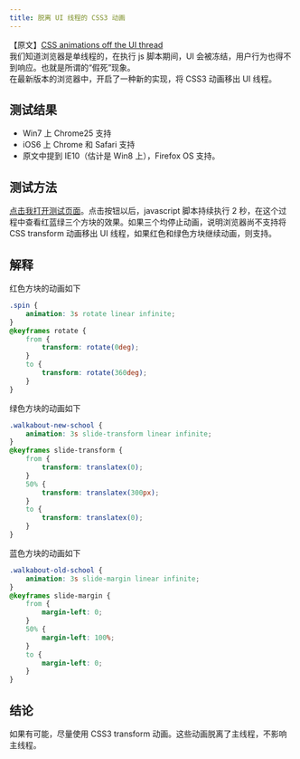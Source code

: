 ```yaml
---
title: 脱离 UI 线程的 CSS3 动画
---
```


【原文】[CSS animations off the UI thread](http://www.phpied.com/css-animations-off-the-ui-thread/)  
我们知道浏览器是单线程的，在执行 js 脚本期间，UI 会被冻结，用户行为也得不到响应。也就是所谓的“假死”现象。  
在最新版本的浏览器中，开启了一种新的实现，将 CSS3 动画移出 UI 线程。

## 测试结果

-   Win7 上 Chrome25 支持
-   iOS6 上 Chrome 和 Safari 支持
-   原文中提到 IE10（估计是 Win8 上），Firefox OS 支持。

## 测试方法

[点击我打开测试页面](http://www.phpied.com/files/css-thread/thread.html)。点击按钮以后，javascript 脚本持续执行 2 秒，在这个过程中查看红蓝绿三个方块的效果。如果三个均停止动画，说明浏览器尚不支持将 CSS transform 动画移出 UI 线程，如果红色和绿色方块继续动画，则支持。

## 解释

红色方块的动画如下

```css
.spin {
    animation: 3s rotate linear infinite;
}
@keyframes rotate {
    from {
        transform: rotate(0deg);
    }
    to {
        transform: rotate(360deg);
    }
}
```

绿色方块的动画如下

```css
.walkabout-new-school {
    animation: 3s slide-transform linear infinite;
}
@keyframes slide-transform {
    from {
        transform: translatex(0);
    }
    50% {
        transform: translatex(300px);
    }
    to {
        transform: translatex(0);
    }
}
```

蓝色方块的动画如下

```css
.walkabout-old-school {
    animation: 3s slide-margin linear infinite;
}
@keyframes slide-margin {
    from {
        margin-left: 0;
    }
    50% {
        margin-left: 100%;
    }
    to {
        margin-left: 0;
    }
}
```

## 结论

如果有可能，尽量使用 CSS3 transform 动画。这些动画脱离了主线程，不影响主线程。
